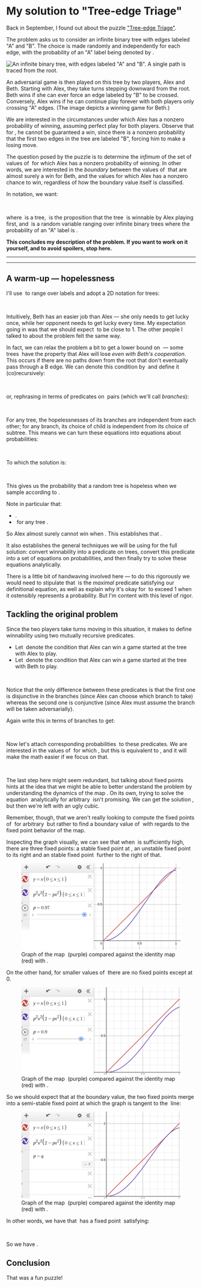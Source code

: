 # My solution to "Tree-edge Triage"

Back in September, I found out about the puzzle
["Tree-edge Triage"](https://www.janestreet.com/puzzles/tree-edge-triage-index/).

The problem asks us to consider an infinite binary tree with edges labeled "A" and "B".
The choice is made randomly and independently for each edge,
with the probability of an "A" label being denoted by <math>p</math>.

![An infinite binary tree, with edges labeled "A" and "B".
A single path is traced from the root.](https://www.janestreet.com/puzzles/august-2024.png)

An adversarial game is then played on this tree by two players, Alex and Beth.
Starting with Alex, they take turns stepping downward from the root.
Beth wins if she can ever force an edge labeled by "B" to be crossed.
Conversely, Alex wins if he can continue play forever with both players only crossing "A" edges.
(The image depicts a winning game for Beth.)

We are interested in the circumstances under which Alex has a nonzero probability of winning,
assuming perfect play for both players.
Observe that for <math>0 < p < 1</math>, he cannot be guaranteed a win,
since there is a nonzero probability that the first two edges in the tree are labeled "B",
forcing him to make a losing move.

The question posed by the puzzle is to determine the *infimum* of
the set of values of <math>p</math> for which Alex has a nonzero probability of winning.
In other words, we are interested in the *boundary* between
the values of <math>p</math> that are almost surely a win for Beth,
and the values for which Alex has a nonzero chance to win,
regardless of how the boundary value itself is classified.

In notation, we want:

<math>
  q = \inf \left\{
    p \,\middle|\,
    \begin{split}
      & 0 \le p \le 1 \\
      & \mathbb{P} [ \text{Win}(\tau) \mid \tau \sim \text{Trees}_p ] > 0 \\
    \end{split}
  \right\}
</math>

where <math>\tau</math> is a tree,
<math>\text{Win}(\tau)</math> is the proposition that
the tree <math>\tau</math> is winnable by Alex playing first,
and <math>\text{Trees}_p</math> is a random variable
ranging over infinite binary trees
where the probability of an "A" label is <math>p</math>.

**This concludes my description of the problem.
If you want to work on it yourself, and to avoid spoilers, stop here.**

---
---

## A warm-up &mdash; hopelessness

I'll use <math>\ell \in \{ \text{A}, \text{B} \}</math> to range over labels
and adopt a 2D notation for trees:

<math>
  \begin{aligned}
  \tau
  & ::= \left(
    \begin{array}{c}
      \bigcirc \\
      {\scriptstyle \ell_1} \swarrow \quad \searrow {\scriptstyle \ell_2} \\
      \tau_1 \quad \quad \quad \tau_2 \\
    \end{array}
  \right)
  = \left(
    \begin{array}{c}
      \bigcirc \\
      {\scriptstyle (\ell_1, \tau_1)} \quad {\scriptstyle (\ell_2, \tau_2)} \\
    \end{array}
  \right) & \text{(alternative notation)}
  \end{aligned}
</math>

Intuitively, Beth has an easier job than Alex &mdash;
she only needs to get lucky once, while her opponent needs to get lucky every time.
My expectation going in was that we should expect <math>q</math> to be close to 1.
The other people I talked to about the problem felt the same way.

In fact, we can relax the problem a bit to get a lower bound on <math>q</math> &mdash;
some trees <math>\tau</math> have the property that
Alex will lose *even with Beth's cooperation*.
This occurs if there are no paths down from the root
that don't eventually pass through a B edge.
We can denote this condition by <math>\text{Hopeless}(\tau)</math>
and define it (co)recursively:

<math>
  \text{Hopeless}\left(
    \begin{array}{c}
      \bigcirc \\
      {\scriptstyle \ell_1} \swarrow \quad \searrow {\scriptstyle \ell_2} \\
      \tau_1 \quad \quad \quad \tau_2 \\
    \end{array}
  \right)
  \triangleq
  \begin{split}
    & \phantom{...}
    \\
    & ((\ell_1 = \text{B}) \lor \text{Hopeless}(\tau_1))
    \, \land
    \\
    & ((\ell_2 = \text{B}) \lor \text{Hopeless}(\tau_2))
  \end{split}
</math>

or, rephrasing in terms of predicates on <math>(\ell, \tau)</math> pairs
(which we'll call *branches*):

<math>
  \begin{aligned}
  \text{Hopeless} \left(
    \begin{array}{c}
      \bigcirc \\
      {\scriptstyle (\ell_1, \tau_1)} \quad {\scriptstyle (\ell_2, \tau_2)} \\
    \end{array}
  \right)
  & \triangleq \text{H}(\ell_1, \tau_1) \land \text{H}(\ell_2, \tau_2) \\
  \text{H}(\ell, \tau)
  & \triangleq (\ell = \text{B}) \lor \text{Hopeless}(\tau)
  \end{aligned}
</math>

For any tree, the hopelessnesses of its branches are independent from each other;
for any branch, its choice of child is independent from its choice of subtree.
This means we can turn these equations into equations about probabilities:

<math>
  \begin{aligned}
  s \triangleq \mathbb{P} [ \text{Hopeless}(\tau) ]
     & = \mathbb{P} [ \text{H}(\ell_1, \tau_1) \land \text{H}(\ell_2, \tau_2) ]
  \\ & = \mathbb{P} [ \text{H}(\ell, \tau) ]^2
  \\     \mathbb{P} [ \text{H}(\ell, \tau) ]
     & = \mathbb{P} [ (\ell = \text{B}) \lor \text{Hopeless}(\tau) ]
  \\ & = 1 - \mathbb{P} [ \ell = \text{A} ] \mathbb{P} [ \neg \text{Hopeless}(\tau) ]
  \\ & = 1 - p (1 - s)
  \end{aligned}
</math>

To which the solution is:

<math>
  \begin{aligned}
  s &= \left( 1 - \frac{1}{p} \right)^2
  \end{aligned}
</math>

This gives us the probability that a random tree is hopeless
when we sample according to <math>\text{Trees}_p</math>.

Note in particular that:

- <math>p \le 1/2 \implies s \ge 1</math>.
- <math>\text{Hopeless}(\tau) \implies \neg \text{Win}(\tau)</math>
  for any tree <math>\tau</math>.

So Alex almost surely cannot win when <math>p \le 1/2</math>.
This establishes that <math>q \ge 1/2</math>.

It also establishes the general techniques we will be using for the full solution:
convert winnability into a predicate on trees,
convert this predicate into a set of equations on probabilities,
and then finally try to solve these equations analytically.

There is a little bit of handwaving involved here &mdash;
to do this rigorously we would need to
stipulate that <math>\text{Hopeless}</math> is
the *maximal* predicate satisfying our definitional equation,
as well as explain why it's okay for <math>s</math> to exceed 1
when it ostensibly represents a probability.
But I'm content with this level of rigor.

## Tackling the original problem

Since the two players take turns moving in this situation,
it makes to define winnability using two mutually recursive predicates.

- Let <math>W_A(\tau)</math>
  denote the condition that Alex can win a game
  started at the tree <math>\tau</math> with Alex to play.
- Let <math>W_B(\tau)</math>
  denote the condition that Alex can win a game
  started at the tree <math>\tau</math> with Beth to play.

<math>
  \left\{
  \begin{aligned}
  W_{\text{A}} \left(
    \begin{array}{c}
      \bigcirc \\
      {\scriptstyle (\ell_1, \tau_1)} \quad {\scriptstyle (\ell_2, \tau_2)} \\
    \end{array}
  \right)
  & \triangleq
  \begin{split}
    & \phantom{...}
    \\
    & ((\ell_1 = \text{A}) \land W_{\text{B}} (\tau_1))
    \, \lor
    \\
    & ((\ell_2 = \text{A}) \land W_{\text{B}} (\tau_2))
  \end{split}
  \\
  W_{\text{B}} \left(
    \begin{array}{c}
      \bigcirc \\
      {\scriptstyle (\ell_1, \tau_1)} \quad {\scriptstyle (\ell_2, \tau_2)} \\
    \end{array}
  \right)
  & \triangleq
  \begin{split}
    & \phantom{...}
    \\
    & ((\ell_1 = \text{A}) \land W_{\text{B}} (\tau_1))
    \, \land
    \\
    & ((\ell_2 = \text{A}) \land W_{\text{B}} (\tau_2))
  \end{split}
  \end{aligned}
  \right.
</math>

Notice that the only difference between these predicates is that
the first one is disjunctive in the branches
(since Alex can choose which branch to take)
whereas the second one is conjunctive
(since Alex must assume the branch will be taken adversarially).

Again write this in terms of branches to get:

<math>
  \left\{
  \begin{aligned}
    W_{\text{A}} \left(
      \begin{array}{c}
        \bigcirc \\
        {\scriptstyle (\ell_1, \tau_1)} \quad {\scriptstyle (\ell_2, \tau_2)} \\
      \end{array}
    \right)
    & \triangleq H_{\text{B}} (\ell_1, \tau_1) \lor H_{\text{B}} (\ell_2, \tau_2)
    \\
    W_{\text{B}} \left(
      \begin{array}{c}
        \bigcirc \\
        {\scriptstyle (\ell_1, \tau_1)} \quad {\scriptstyle (\ell_2, \tau_2)} \\
      \end{array}
    \right)
    & \triangleq H_{\text{A}} (\ell_1, \tau_1) \land H_{\text{A}} (\ell_2, \tau_2)
    \\
    H_{\text{A}} (\ell, \tau) & \triangleq (\ell = \text{A}) \land W_{\text{A}}(\tau)
    \\
    H_{\text{B}} (\ell, \tau) & \triangleq (\ell = \text{A}) \land W_{\text{B}}(\tau)
  \end{aligned}
  \right.
</math>

Now let's attach corresponding probabilities
<math>w_{\text{A}}, w_{\text{B}}, h_{\text{A}}, h_{\text{B}}</math>
to these predicates.
We are interested in the values of <math>p</math> for which
<math>w_{\text{A}} > 0</math>, but this is
equivalent to
<math>h_{\text{A}} > 0</math>,
and it will make the math easier if we focus on that.

<math>
  \begin{aligned}
    & \left\{ \begin{aligned}
      w_{\text{A}} &= 1 - (1 - h_{\text{B}})^2 \\
      w_{\text{B}} &= h_{\text{A}}^2 \\
      h_{\text{A}} &= p w_{\text{A}} \\
      h_{\text{B}} &= p w_{\text{B}} \\
    \end{aligned} \right.
    \\ \iff &
    \left\{ \begin{aligned}
      h_{\text{A}} &= p h_{\text{B}} (2 - h_{\text{B}}) \\
      h_{\text{B}} &= p h_{\text{A}}^2 \\
    \end{aligned} \right.
    \\ \iff &
    \quad
    h_{\text{A}} = p^2 h_{\text{A}}^2 (2 - p h_{\text{A}}^2)
    \\ \iff &
    \quad
      h_{\text{A}} \text{ is a fixed point of the map }
    \\ & \qquad
      f_p : x \mapsto p^2 x^2 (2 - p x^2).
  \end{aligned}
</math>

The last step here might seem redundant,
but talking about fixed points hints at the idea that
we might be able to better understand the problem by
understanding the dynamics of the map <math>f_p</math>.
On its own, trying to solve the equation
<math>x = p^2 x^2 (2 - p x^2)</math>
analytically for arbitrary <math>p</math> isn't promising.
We can get the solution <math>x = 0</math>,
but then we're left with an ugly cubic.

Remember, though, that we aren't really looking to compute
the fixed points of <math>f_p</math> for arbitrary <math>p</math>
but rather to find a boundary value of <math>p</math>
with regards to the fixed point behavior of the map.

Inspecting the graph visually, we can see that when
<math>p</math> is sufficiently high, there are three fixed points:
a stable fixed point at <math>x = 0</math>,
an unstable fixed point <math>\left( |f_p'(x)| > 1 \right)</math> to its right
and an stable fixed point <math>\left( |f_p'(x)| < 1 \right)</math> further to the right of that.

<figure>
  <img src="./tree-edge-triage/desmos_p_0_97.png">
  <figcaption>
    Graph of the map <math>f_p</math> (purple)
    compared against the identity map (red)
    with <math>p = 0.97</math>.
  </figcaption>
</figure>

On the other hand, for smaller values of <math>p</math>
there are no fixed points except at 0.

<figure>
  <img src="./tree-edge-triage/desmos_p_0_90.png">
  <figcaption>
    Graph of the map <math>f_p</math> (purple)
    compared against the identity map (red)
    with <math>p = 0.90</math>.
  </figcaption>
</figure>

So we should expect that at the boundary value,
the two fixed points merge into a semi-stable fixed point
at which the graph is tangent to the <math>y = x</math> line:

<figure>
  <img src="./tree-edge-triage/desmos_p_q.png">
  <figcaption>
    Graph of the map <math>f_p</math> (purple)
    compared against the identity map (red)
    with <math>p = q</math>.
  </figcaption>
</figure>

In other words, we have that <math>f_q</math> has a fixed point
<math>0 < x < 1</math> satisfying:

<math>
  \begin{aligned}
  &
  \left\{ \begin{aligned}
    x &= f(x) \\
    1 &= f'(x) \\
  \end{aligned} \right.
  \\ \implies &
  \left\{ \begin{aligned}
    x &= q^2 x^2 (2 - q x^2) \\
    1 &= q^2 (2 x (2 - q x^2) + x^2 (-2p x)) \\
      &= q^2 (4 x - 2 q x^3 - 2 q x^3) \\
      &= 4 q^2 x (1 - q x^2) \\
  \end{aligned} \right.
  \\ \implies &
  \left\{ \begin{aligned}
    1 &= q^2 x (2 - q x^2) \\
    1 &= 4 q^2 x (1 - q x^2) \\
  \end{aligned} \right.
  \\ \implies &
    q^2 x (2 - q x^2)
    = 4 q^2 x (1 - q x^2)
  \\ \implies &
    (2 - q x^2)
    = 4 (1 - q x^2)
  \\ \implies &
    \left\{ \begin{aligned}
      \frac{2}{3} &= q x^2 \\
      x &= q (q x^2) (2 - q x^2) \\
        &= q \left( \frac{2}{3} \right) \left( 2 - \frac{2}{3} \right) \\
        &= \frac{8}{3} q
    \end{aligned} \right.
  \\ \implies &
  \quad q = \frac{3}{4} \sqrt[3]{2}.
  \end{aligned}
</math>

So we have <math>q \approx 0.94494</math>.

## Conclusion

That was a fun puzzle!
